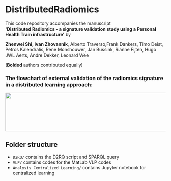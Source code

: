 # DistributedRadiomics

This code repository accompanies the manuscript  
__'Distributed Radiomics - a signature validation study using a Personal Health Train infrastructure'__
by
  
__Zhenwei Shi, Ivan Zhovannik__, Alberto Traverso,Frank Dankers, Timo Deist, Petros Kalendralis, Rene Monshouwer, Jan Bussink, Rianne Fijten, Hugo JWL Aerts, Andre Dekker, Leonard Wee

(__Bolded__ authors contributed equally)

### The flowchart of external validation of the radiomics signature in a distributed learning approach:

<img src="https://user-images.githubusercontent.com/17007301/49510185-bd007f80-f887-11e8-8f42-ae015f63388f.png " width="650" height="120">

## Folder structure
- `D2RQ/` contains the D2RQ script and SPARQL query
- `VLP/` contains codes for the MatLab VLP codes
- `Analysis Centralized Learning/` contains Jupyter notebook for centralized learning